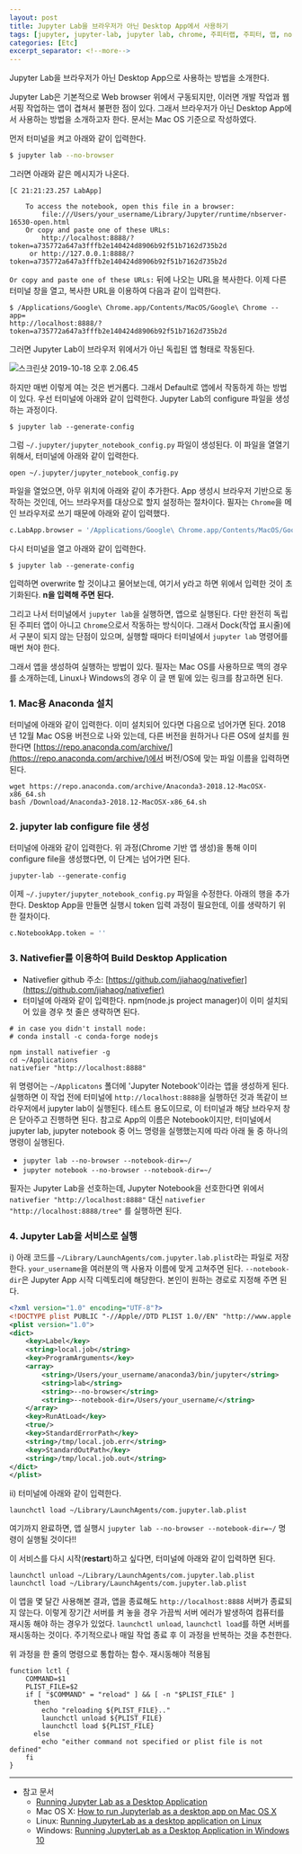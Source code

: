 ```yaml
---
layout: post
title: Jupyter Lab을 브라우저가 아닌 Desktop App에서 사용하기
tags: [jupyter, jupyter-lab, jupyter lab, chrome, 주피터랩, 주피터, 앱, no-browser]
categories: [Etc]
excerpt_separator: <!--more-->
---
```

Jupyter Lab을 브라우저가 아닌 Desktop App으로 사용하는 방법을 소개한다.<!--more-->

Jupyter Lab은 기본적으로 Web browser 위에서 구동되지만, 이러면 개발 작업과 웹서핑 작업하는 앱이 겹쳐서 불편한 점이 있다. 그래서 브라우저가 아닌 Desktop App에서 사용하는 방법을 소개하고자 한다. 문서는 Mac OS 기준으로 작성하였다.

먼저 터미널을 켜고 아래와 같이 입력한다.
```bash
$ jupyter lab --no-browser
```

그러면 아래와 같은 메시지가 나온다.
```
[C 21:21:23.257 LabApp]

    To access the notebook, open this file in a browser:
        file:///Users/your_username/Library/Jupyter/runtime/nbserver-16530-open.html
    Or copy and paste one of these URLs:
        http://localhost:8888/?token=a735772a647a3fffb2e140424d8906b92f51b7162d735b2d
     or http://127.0.0.1:8888/?token=a735772a647a3fffb2e140424d8906b92f51b7162d735b2d
```

`Or copy and paste one of these URLs:` 뒤에 나오는 URL을 복사한다.
이제 다른 터미널 창을 열고, 복사한 URL을 이용하여 다음과 같이 입력한다.

```
$ /Applications/Google\ Chrome.app/Contents/MacOS/Google\ Chrome --app=
http://localhost:8888/?token=a735772a647a3fffb2e140424d8906b92f51b7162d735b2d
```

그러면 Jupyter Lab이 브라우저 위에서가 아닌 독립된 앱 형태로 작동된다.

![스크린샷 2019-10-18 오후 2.06.45](https://i.imgur.com/UI9hTxJ.png)

하지만 매번 이렇게 여는 것은 번거롭다. 그래서 Default로 앱에서 작동하게 하는 방법이 있다. 우선 터미널에 아래와 같이 입력한다. Jupyter Lab의 configure 파일을 생성하는 과정이다.
```
$ jupyter lab --generate-config
```

그럼 `~/.jupyter/jupyter_notebook_config.py` 파일이 생성된다. 이 파일을 열열기 위해서, 터미널에 아래와 같이 입력한다.
```
open ~/.jupyter/jupyter_notebook_config.py
```

파일을 열었으면, 아무 위치에 아래와 같이 추가한다. App 생성시 브라우저 기반으로 동작하는 것인데, 어느 브라우저를 대상으로 할지 설정하는 절차이다. 필자는 `Chrome`을 메인 브라우저로 쓰기 때문에 아래와 같이 입력했다.
```python
c.LabApp.browser = '/Applications/Google\ Chrome.app/Contents/MacOS/Google\ Chrome --app=%s'
```

다시 터미널을 열고 아래와 같이 입력한다.
```
$ jupyter lab --generate-config
```

입력하면 overwrite 할 것이냐고 물어보는데, 여기서 y라고 하면 위에서 입력한 것이 초기화된다. **n을 입력해 주면 된다.**

그리고 나서 터미널에서 `jupyter lab`을 실행하면, 앱으로 실행된다.
다만 완전히 독립된 주피터 앱이 아니고 `Chrome`으로서 작동하는 방식이다. 그래서 Dock(작업 표시줄)에서 구분이 되지 않는 단점이 있으며, 실행할 때마다 터미널에서 `jupyter lab` 명령어를 매번 쳐야 한다.

그래서 앱을 생성하여 실행하는 방법이 있다. 필자는 Mac OS를 사용하므로 맥의 경우를 소개하는데, Linux나 Windows의 경우 이 글 맨 밑에 있는 링크를 참고하면 된다.

### 1. Mac용 Anaconda 설치
터미널에 아래와 같이 입력한다. 이미 설치되어 있다면 다음으로 넘어가면 된다. 2018년 12월 Mac OS용 버전으로 나와 있는데, 다른 버전을 원하거나 다른 OS에 설치를 원한다면 [https://repo.anaconda.com/archive/](https://repo.anaconda.com/archive/)에서 버전/OS에 맞는 파일 이름을 입력하면 된다.

```
wget https://repo.anaconda.com/archive/Anaconda3-2018.12-MacOSX-x86_64.sh
bash /Download/Anaconda3-2018.12-MacOSX-x86_64.sh
```

### 2. jupyter lab configure file 생성
터미널에 아래와 같이 입력한다. 위 과정(Chrome 기반 앱 생성)을 통해 이미 configure file을 생성했다면, 이 단계는 넘어가면 된다.

```
jupyter-lab --generate-config
```

이제 `~/.jupyter/jupyter_notebook_config.py` 파일을 수정한다. 아래의 행을 추가한다. Desktop App을 만들면 실행시 token 입력 과정이 필요한데, 이를 생략하기 위한 절차이다.

```python
c.NotebookApp.token = ''
```

### 3. Nativefier를 이용하여 Build Desktop Application
- Nativefier github 주소: [https://github.com/jiahaog/nativefier](https://github.com/jiahaog/nativefier)
- 터미널에 아래와 같이 입력한다. npm(node.js project manager)이 이미 설치되어 있을 경우 첫 줄은 생략하면 된다.

```
# in case you didn't install node:
# conda install -c conda-forge nodejs

npm install nativefier -g
cd ~/Applications
nativefier "http://localhost:8888"
```
위 명령어는 `~/Applicatons` 폴더에 'Jupyter Notebook'이라는 앱을 생성하게 된다. 실행하면 이 작업 전에 터미널에 `http://localhost:8888`을 실행하던 것과 똑같이 브라우저에서 jupyter lab이 실행된다. 테스트 용도이므로, 이 터미널과 해당 브라우저 창은 닫아주고 진행하면 된다.
참고로 App의 이름은 Notebook이지만, 터미널에서 jupyter lab, jupyter notebook 중 어느 명령을 실행했는지에 따라 아래 둘 중 하나의 명령이 실행된다.
- `jupyter lab --no-browser --notebook-dir=~/`
- `jupyter notebook --no-browser --notebook-dir=~/`

필자는 Jupyter Lab을 선호하는데, Jupyter Notebook을 선호한다면 위에서 `nativefier "http://localhost:8888"` 대신 `nativefier "http://localhost:8888/tree"` 를 실행하면 된다.

### 4. Jupyter Lab을 서비스로 실행

i) 아래 코드를 `~/Library/LaunchAgents/com.jupyter.lab.plist`라는 파일로 저장한다. `your_username`을 여러분의 맥 사용자 이름에 맞게 고쳐주면 된다. `--notebook-dir`은 Jupyter App 시작 디렉토리에 해당한다. 본인이 원하는 경로로 지정해 주면 된다.
```xml
<?xml version="1.0" encoding="UTF-8"?>
<!DOCTYPE plist PUBLIC "-//Apple//DTD PLIST 1.0//EN" "http://www.apple.com/DTDs/PropertyList-1.0.dtd">
<plist version="1.0">
<dict>
	<key>Label</key>
	<string>local.job</string>
	<key>ProgramArguments</key>
	<array>
		<string>/Users/your_username/anaconda3/bin/jupyter</string>
		<string>lab</string>
		<string>--no-browser</string>
		<string>--notebook-dir=/Users/your_username/</string>
	</array>
	<key>RunAtLoad</key>
	<true/>
	<key>StandardErrorPath</key>
	<string>/tmp/local.job.err</string>
	<key>StandardOutPath</key>
	<string>/tmp/local.job.out</string>
</dict>
</plist>
```

ii) 터미널에 아래와 같이 입력한다.
```
launchctl load ~/Library/LaunchAgents/com.jupyter.lab.plist
```
여기까지 완료하면, 앱 실행시 `jupyter lab --no-browser --notebook-dir=~/` 명령이 실행될 것이다!!

이 서비스를 다시 시작(**restart**)하고 싶다면, 터미널에 아래와 같이 입력하면 된다.
```
launchctl unload ~/Library/LaunchAgents/com.jupyter.lab.plist
launchctl load ~/Library/LaunchAgents/com.jupyter.lab.plist
```

이 앱을 몇 달간 사용해본 결과, 앱을 종료해도 `http://localhost:8888` 서버가 종료되지 않는다. 이렇게 장기간 서버를 켜 놓을 경우 가끔씩 서버 에러가 발생하여 컴퓨터를 재시동 해야 하는 경우가 있었다.
`launchctl unload`, `launchctl load`를 하면 서버를 재시동하는 것이다. 주기적으로나 매일 작업 종료 후 이 과정을 반복하는 것을 추천한다.

위 과정을 한 줄의 명령으로 통합하는 함수. 재시동해야 적용됨
```
function lctl {
    COMMAND=$1
    PLIST_FILE=$2
    if [ "$COMMAND" = "reload" ] && [ -n "$PLIST_FILE" ]
      then
        echo "reloading ${PLIST_FILE}.."
        launchctl unload ${PLIST_FILE}
        launchctl load ${PLIST_FILE}
      else
        echo "either command not specified or plist file is not defined"
    fi
}
```

---
- 참고 문서
  - [Running Jupyter Lab as a Desktop Application](http://christopherroach.com/articles/jupyterlab-desktop-app/)
  - Mac OS X: [How to run Jupyterlab as a desktop app on Mac OS X](https://gist.github.com/xiaolai/697ec3ea1607994440abf574c0f017e5)
  - Linux: [Running JupyterLab as a desktop application on Linux](https://blog.aldomann.com/jupyterlab-desktop-on-linux/)
  - Windows: [Running JupyterLab as a Desktop Application in Windows 10
  ](https://stackoverflow.com/questions/51036132/running-jupyterlab-as-a-desktop-application-in-windows-10)

